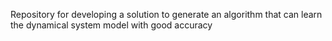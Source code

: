 Repository for developing a solution to generate an algorithm that can learn the dynamical system model with good accuracy

